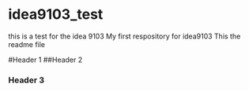 # idea9103_test
this is a test for the idea 9103 
My first respository for idea9103
This the readme file

#Header 1 
##Header 2
### Header 3

